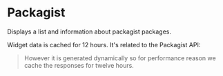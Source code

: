 # Packagist

Displays a list and information about packagist packages.

Widget data is cached for 12 hours. It's related to the Packagist API:

> However it is generated dynamically so for performance reason we cache the responses for twelve hours.
